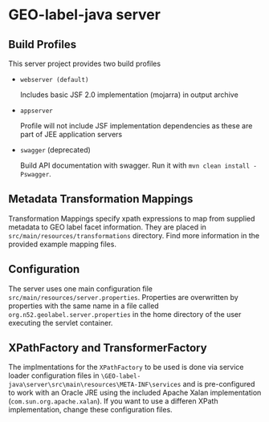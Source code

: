 GEO-label-java server
======================

## Build Profiles

This server project provides two build profiles

 * `webserver (default)`

   Includes basic JSF 2.0 implementation (mojarra) in output archive
 * `appserver`

   Profile will not include JSF implementation dependencies as these are part of JEE application servers
 * `swagger` (deprecated)
 
   Build API documentation with swagger. Run it with `mvn clean install -Pswagger`.
   
   
## Metadata Transformation Mappings

Transformation Mappings specify xpath expressions to map from supplied metadata to GEO label facet information. 
They are placed in `src/main/resources/transformations` directory. Find more information in the provided example mapping files.

## Configuration

The server uses one main configuration file `src/main/resources/server.properties`. Properties are overwritten by properties with the same name in a file called `org.n52.geolabel.server.properties` in the home directory of the user executing the servlet container.

## XPathFactory and TransformerFactory

The implmentations for the `XPathFactory` to be used is done via service loader configuration files in `\GEO-label-java\server\src\main\resources\META-INF\services` and is pre-configured to work with an Oracle JRE using the included Apache Xalan implementation (`com.sun.org.apache.xalan`). If you want to use a differen XPath implementation, change these configuration files.
 
